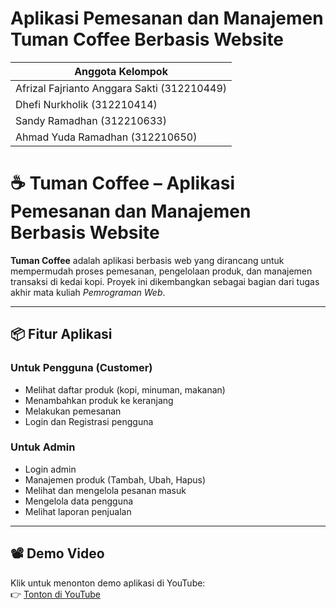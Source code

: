 # Aplikasi Pemesanan dan Manajemen Tuman Coffee Berbasis Website

|  Anggota Kelompok  |
|----------------|
|Afrizal Fajrianto Anggara Sakti (312210449) |
|Dhefi Nurkholik (312210414) |
|Sandy Ramadhan (312210633) |
|Ahmad Yuda Ramadhan (312210650) |


# ☕ Tuman Coffee – Aplikasi Pemesanan dan Manajemen Berbasis Website

**Tuman Coffee** adalah aplikasi berbasis web yang dirancang untuk mempermudah proses pemesanan, pengelolaan produk, dan manajemen transaksi di kedai kopi. Proyek ini dikembangkan sebagai bagian dari tugas akhir mata kuliah *Pemrograman Web*.

---

## 📦 Fitur Aplikasi

### Untuk Pengguna (Customer)
- Melihat daftar produk (kopi, minuman, makanan)
- Menambahkan produk ke keranjang
- Melakukan pemesanan
- Login dan Registrasi pengguna

### Untuk Admin
- Login admin
- Manajemen produk (Tambah, Ubah, Hapus)
- Melihat dan mengelola pesanan masuk
- Mengelola data pengguna
- Melihat laporan penjualan

---

## 📽️ Demo Video

Klik untuk menonton demo aplikasi di YouTube:  
👉 [Tonton di YouTube](https://youtu.be/TSKhReE0pE0)

